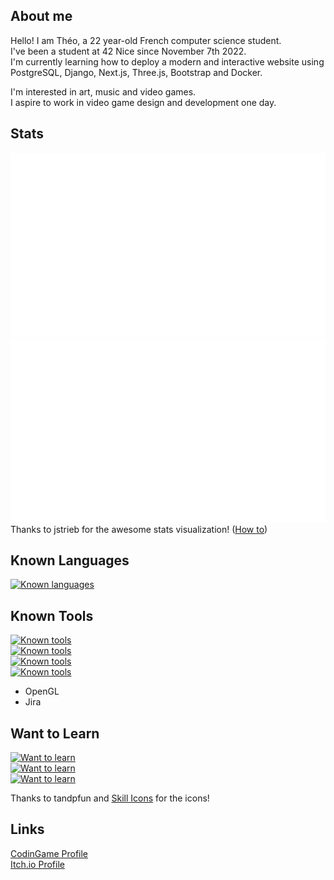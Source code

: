 ## About me

Hello! I am Théo, a 22 year-old French computer science student.  
I've been a student at 42 Nice since November 7th 2022.  
I'm currently learning how to deploy a modern and interactive website using PostgreSQL, Django, Next.js, Three.js, Bootstrap and Docker.  

I'm interested in art, music and video games.  
I aspire to work in video game design and development one day.  

## Stats

![](https://raw.githubusercontent.com/thepaqui/stats/master/generated/overview.svg#gh-dark-mode-only)
![](https://raw.githubusercontent.com/thepaqui/stats/master/generated/languages.svg#gh-dark-mode-only)  
Thanks to jstrieb for the awesome stats visualization! ([How to](https://github.com/jstrieb/github-stats))

## Known Languages

[![Known languages](https://skillicons.dev/icons?i=c,cpp,python,js&theme=dark)](https://skillicons.dev)

## Known Tools

[![Known tools](https://skillicons.dev/icons?i=linux,ubuntu,git,github,docker&theme=dark)](https://skillicons.dev)  
[![Known tools](https://skillicons.dev/icons?i=postgres,django,nextjs,bootstrap&theme=dark)](https://skillicons.dev)  
[![Known tools](https://skillicons.dev/icons?i=vim,vscode&theme=dark)](https://skillicons.dev)  
[![Known tools](https://skillicons.dev/icons?i=unity,gamemakerstudio&theme=dark)](https://skillicons.dev)  
- OpenGL
- Jira

## Want to Learn

[![Want to learn](https://skillicons.dev/icons?i=unreal,godot,blender&theme=dark)](https://skillicons.dev)  
[![Want to learn](https://skillicons.dev/icons?i=cs,rust,java,lua,ts&theme=dark)](https://skillicons.dev)  
[![Want to learn](https://skillicons.dev/icons?i=neovim&theme=dark)](https://skillicons.dev)  

Thanks to tandpfun and [Skill Icons](https://github.com/tandpfun/skill-icons) for the icons!

## Links

[CodinGame Profile](https://www.codingame.com/profile/2c6b0a3cff5e9ae80c4d7b877623d7765903174)  
[Itch.io Profile](https://thepaqui.itch.io/)
